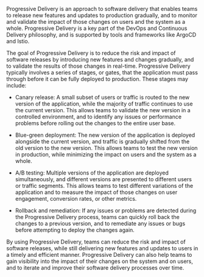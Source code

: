 Progressive Delivery is an approach to software delivery that enables teams to release new features and updates to production gradually, and to monitor and validate the impact of those changes on users and the system as a whole. Progressive Delivery is a key part of the DevOps and Continuous Delivery philosophy, and is supported by tools and frameworks like ArgoCD and Istio.

The goal of Progressive Delivery is to reduce the risk and impact of software releases by introducing new features and changes gradually, and to validate the results of those changes in real-time. Progressive Delivery typically involves a series of stages, or gates, that the application must pass through before it can be fully deployed to production. These stages may include:

- Canary release: A small subset of users or traffic is routed to the new version of the application, while the majority of traffic continues to use the current version. This allows teams to validate the new version in a controlled environment, and to identify any issues or performance problems before rolling out the changes to the entire user base.

- Blue-green deployment: The new version of the application is deployed alongside the current version, and traffic is gradually shifted from the old version to the new version. This allows teams to test the new version in production, while minimizing the impact on users and the system as a whole.

- A/B testing: Multiple versions of the application are deployed simultaneously, and different versions are presented to different users or traffic segments. This allows teams to test different variations of the application and to measure the impact of those changes on user engagement, conversion rates, or other metrics.

- Rollback and remediation: If any issues or problems are detected during the Progressive Delivery process, teams can quickly roll back the changes to a previous version, and to remediate any issues or bugs before attempting to deploy the changes again.

By using Progressive Delivery, teams can reduce the risk and impact of software releases, while still delivering new features and updates to users in a timely and efficient manner. Progressive Delivery can also help teams to gain visibility into the impact of their changes on the system and on users, and to iterate and improve their software delivery processes over time.